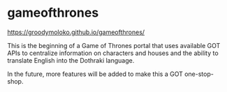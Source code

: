 # gameofthrones

https://groodymoloko.github.io/gameofthrones/

This is the beginning of a Game of Thrones portal that uses available GOT APIs to centralize information on characters and houses and the ability to translate English into the Dothraki language.

In the future, more features will be added to make this a GOT one-stop-shop.
